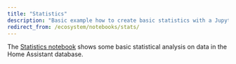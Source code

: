 ```yaml
---
title: "Statistics"
description: "Basic example how to create basic statistics with a Jupyter notebook."
redirect_from: /ecosystem/notebooks/stats/
---
```


The [Statistics notebook](http://nbviewer.jupyter.org/github/home-assistant/home-assistant-notebooks/blob/master/other/database-statistics.ipynb) shows some basic statistical analysis on data in the Home Assistant database.
